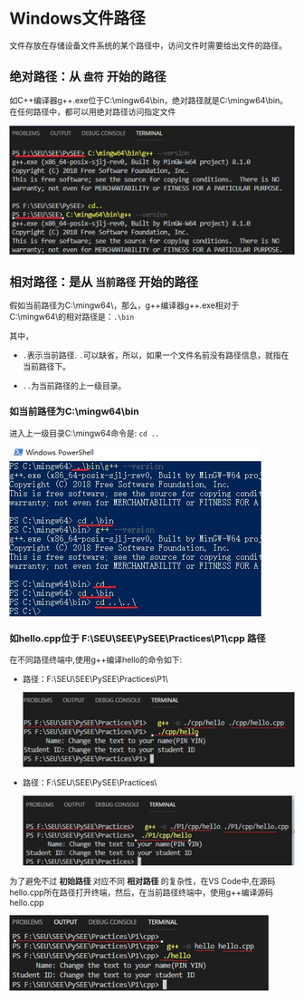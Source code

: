 # Windows文件路径

文件存放在存储设备文件系统的某个路径中，访问文件时需要给出文件的路径。

## 绝对路径：从 `盘符` 开始的路径

如C++编译器g++.exe位于C:\mingw64\bin，绝对路径就是C:\mingw64\bin。在任何路径中，都可以用绝对路径访问指定文件

![abspath](./img/abspath.jpg)

## 相对路径：是从 `当前路径` 开始的路径

假如当前路径为C:\mingw64\，那么，g++编译器g++.exe相对于C:\mingw64\的相对路径是：`.\bin`

其中，

* `.`表示当前路径. `.`可以缺省，所以，如果一个文件名前没有路径信息，就指在当前路径下。

* `..`为当前路径的上一级目录。

### 如当前路径为C:\mingw64\bin

进入上一级目录C:\mingw64命令是: `cd ..`

![relpath](./img/relpath.jpg)

### 如hello.cpp位于 F:\SEU\SEE\PySEE\Practices\P1\cpp 路径

在不同路径终端中,使用g++编译hello的命令如下:

* 路径：F:\SEU\SEE\PySEE\Practices\P1\

   ![relpath-p1-cpp](./img/relpath-p1-cpp.jpg)

* 路径：F:\SEU\SEE\PySEE\Practices\

  ![relpath-Practices-cpp](./img/relpath-practices-cpp.jpg)

为了避免不过 **初始路径** 对应不同 **相对路径** 的复杂性，在VS Code中,在源码hello.cpp所在路径打开终端，然后，在当前路径终端中，使用g++编译源码hello.cpp

![relpath-cpp](./img/relpath-cpp.jpg)